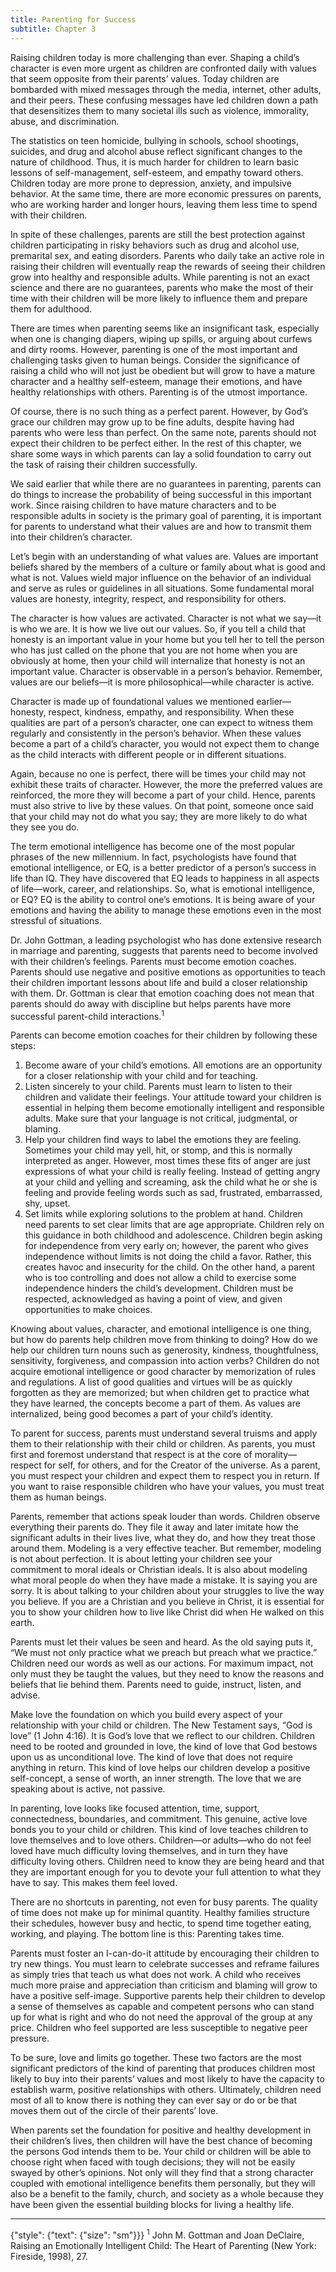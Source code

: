 ```yaml
---
title: Parenting for Success
subtitle: Chapter 3
---
```


Raising children today is more challenging than ever. Shaping a child’s character is even more urgent as children are confronted daily with values that seem opposite from their parents’ values. Today children are bombarded with mixed messages through the media, internet, other adults, and their peers. These confusing messages have led children down a path that desensitizes them to many societal ills such as violence, immorality, abuse, and discrimination.

The statistics on teen homicide, bullying in schools, school shootings, suicides, and drug and alcohol abuse reflect significant changes to the nature of childhood. Thus, it is much harder for children to learn basic lessons of self-management, self-esteem, and empathy toward others. Children today are more prone to depression, anxiety, and impulsive behavior. At the same time, there are more economic pressures on parents, who are working harder and longer hours, leaving them less time to spend with their children.

In spite of these challenges, parents are still the best protection against children participating in risky behaviors such as drug and alcohol use, premarital sex, and eating disorders. Parents who daily take an active role in raising their children will eventually reap the rewards of seeing their children grow into healthy and responsible adults. While parenting is not an exact science and there are no guarantees, parents who make the most of their time with their children will be more likely to influence them and prepare them for adulthood.

There are times when parenting seems like an insignificant task, especially when one is changing diapers, wiping up spills, or arguing about curfews and dirty rooms. However, parenting is one of the most important and challenging tasks given to human beings. Consider the significance of raising a child who will not just be obedient but will grow to have a mature character and a healthy self-esteem, manage their emotions, and have healthy relationships with others. Parenting is of the utmost importance.

Of course, there is no such thing as a perfect parent. However, by God’s grace our children may grow up to be fine adults, despite having had parents who were less than perfect. On the same note, parents should not expect their children to be perfect either. In the rest of this chapter, we share some ways in which parents can lay a solid foundation to carry out the task of raising their children successfully.

We said earlier that while there are no guarantees in parenting, parents can do things to increase the probability of being successful in this important work. Since raising children to have mature characters and to be responsible adults in society is the primary goal of parenting, it is important for parents to understand what their values are and how to transmit them into their children’s character.

Let’s begin with an understanding of what values are. Values are important beliefs shared by the members of a culture or family about what is good and what is not. Values wield major influence on the behavior of an individual and serve as rules or guidelines in all situations. Some fundamental moral values are honesty, integrity, respect, and responsibility for others.

The character is how values are activated. Character is not what we say—it is who we are. It is how we live out our values. So, if you tell a child that honesty is an important value in your home but you tell her to tell the person who has just called on the phone that you are not home when you are obviously at home, then your child will internalize that honesty is not an important value. Character is observable in a person’s behavior. Remember, values are our beliefs—it is more philosophical—while character is active.

Character is made up of foundational values we mentioned earlier—honesty, respect, kindness, empathy, and responsibility. When these qualities are part of a person’s character, one can expect to witness them regularly and consistently in the person’s behavior. When these values become a part of a child’s character, you would not expect them to change as the child interacts with different people or in different situations.

Again, because no one is perfect, there will be times your child may not exhibit these traits of character. However, the more the preferred values are reinforced, the more they will become a part of your child. Hence, parents must also strive to live by these values. On that point, someone once said that your child may not do what you say; they are more likely to do what they see you do.

The term emotional intelligence has become one of the most popular phrases of the new millennium. In fact, psychologists have found that emotional intelligence, or EQ, is a better predictor of a person’s success in life than IQ. They have discovered that EQ leads to happiness in all aspects of life—work, career, and relationships. So, what is emotional intelligence, or EQ? EQ is the ability to control one’s emotions. It is being aware of your emotions and having the ability to manage these emotions even in the most stressful of situations.

Dr. John Gottman, a leading psychologist who has done extensive research in marriage and parenting, suggests that parents need to become involved with their children’s feelings. Parents must become emotion coaches. Parents should use negative and positive emotions as opportunities to teach their children important lessons about life and build a closer relationship with them. Dr. Gottman is clear that emotion coaching does not mean that parents should do away with discipline but helps parents have more successful parent-child interactions.<sup>1</sup>

Parents can become emotion coaches for their children by following these steps:

1. Become aware of your child’s emotions. All emotions are an opportunity for a closer relationship with your child and for teaching.
2. Listen sincerely to your child. Parents must learn to listen to their children and validate their feelings. Your attitude toward your children is essential in helping them become emotionally intelligent and responsible adults. Make sure that your language is not critical, judgmental, or blaming.
3. Help your children find ways to label the emotions they are feeling. Sometimes your child may yell, hit, or stomp, and this is normally interpreted as anger. However, most times these fits of anger are just expressions of what your child is really feeling. Instead of getting angry at your child and yelling and screaming, ask the child what he or she is feeling and provide feeling words such as sad, frustrated, embarrassed, shy, upset.
4. Set limits while exploring solutions to the problem at hand. Children need parents to set clear limits that are age appropriate. Children rely on this guidance in both childhood and adolescence. Children begin asking for independence from very early on; however, the parent who gives independence without limits is not doing the child a favor. Rather, this creates havoc and insecurity for the child. On the other hand, a parent who is too controlling and does not allow a child to exercise some independence hinders the child’s development. Children must be respected, acknowledged as having a point of view, and given opportunities to make choices.

Knowing about values, character, and emotional intelligence is one thing, but how do parents help children move from thinking to doing? How do we help our children turn nouns such as generosity, kindness, thoughtfulness, sensitivity, forgiveness, and compassion into action verbs? Children do not acquire emotional intelligence or good character by memorization of rules and regulations. A list of good qualities and virtues will be as quickly forgotten as they are memorized; but when children get to practice what they have learned, the concepts become a part of them. As values are internalized, being good becomes a part of your child’s identity.

To parent for success, parents must understand several truisms and apply them to their relationship with their child or children. As parents, you must first and foremost understand that respect is at the core of morality—respect for self, for others, and for the Creator of the universe. As a parent, you must respect your children and expect them to respect you in return. If you want to raise responsible children who have your values, you must treat them as human beings.

Parents, remember that actions speak louder than words. Children observe everything their parents do. They file it away and later imitate how the significant adults in their lives live, what they do, and how they treat those around them. Modeling is a very effective teacher. But remember, modeling is not about perfection. It is about letting your children see your commitment to moral ideals or Christian ideals. It is also about modeling what moral people do when they have made a mistake. It is saying you are sorry. It is about talking to your children about your struggles to live the way you believe. If you are a Christian and you believe in Christ, it is essential for you to show your children how to live like Christ did when He walked on this earth.

Parents must let their values be seen and heard. As the old saying puts it, “We must not only practice what we preach but preach what we practice.” Children need our words as well as our actions. For maximum impact, not only must they be taught the values, but they need to know the reasons and beliefs that lie behind them. Parents need to guide, instruct, listen, and advise.

Make love the foundation on which you build every aspect of your relationship with your child or children. The New Testament says, “God is love” (1 John 4:16). It is God’s love that we reflect to our children. Children need to be rooted and grounded in love, the kind of love that God bestows upon us as unconditional love. The kind of love that does not require anything in return. This kind of love helps our children develop a positive self-concept, a sense of worth, an inner strength. The love that we are speaking about is active, not passive.

In parenting, love looks like focused attention, time, support, connectedness, boundaries, and commitment. This genuine, active love bonds you to your child or children. This kind of love teaches children to love themselves and to love others. Children—or adults—who do not feel loved have much difficulty loving themselves, and in turn they have difficulty loving others. Children need to know they are being heard and that they are important enough for you to devote your full attention to what they have to say. This makes them feel loved.

There are no shortcuts in parenting, not even for busy parents. The quality of time does not make up for minimal quantity. Healthy families structure their schedules, however busy and hectic, to spend time together eating, working, and playing. The bottom line is this: Parenting takes time.

Parents must foster an I-can-do-it attitude by encouraging their children to try new things. You must learn to celebrate successes and reframe failures as simply tries that teach us what does not work. A child who receives much more praise and appreciation than criticism and blaming will grow to have a positive self-image. Supportive parents help their children to develop a sense of themselves as capable and competent persons who can stand up for what is right and who do not need the approval of the group at any price. Children who feel supported are less susceptible to negative peer pressure.

To be sure, love and limits go together. These two factors are the most significant predictors of the kind of parenting that produces children most likely to buy into their parents’ values and most likely to have the capacity to establish warm, positive relationships with others. Ultimately, children need most of all to know there is nothing they can ever say or do or be that moves them out of the circle of their parents’ love.

When parents set the foundation for positive and healthy development in their children’s lives, then children will have the best chance of becoming the persons God intends them to be. Your child or children will be able to choose right when faced with tough decisions; they will not be easily swayed by other’s opinions. Not only will they find that a strong character coupled with emotional intelligence benefits them personally, but they will also be a benefit to the family, church, and society as a whole because they have been given the essential building blocks for living a healthy life.

---

{"style": {"text": {"size": "sm"}}}
<sup>1</sup> John M. Gottman and Joan DeClaire, Raising an Emotionally Intelligent Child: The Heart of Parenting (New York: Fireside, 1998), 27.